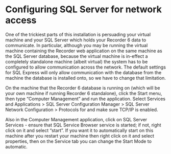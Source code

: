 # Configuring SQL Server for network access

One of the trickiest parts of this installation is persuading your virtual machine and your SQL
Server which holds your Recorder 6 data to communicate. In particular, although you may be running
the virtual machine containing the Recorder web application on the same machine as the SQL Server
database, because the virtual machine is in-effect a completely standalone machine (albeit virtual)
the system has to be configured to allow communication across the network. The default settings for
SQL Express will only allow communication with the database from the machine the database is
installed onto, so we have to change that limitation.

On the machine that the Recorder 6 database is running on (which will be your own machine if
running Recorder 6 standalone), click the Start menu, then type “Computer Management” and run the
application. Select Services and Applications > SQL Server Configuration Manager > SQL Server
Network Configuration > Protocols for <DBNAME> and make sure TCP/IP is enabled.

Also in the Computer Management application, click on SQL Server Services - ensure that SQL Service
Browser service is started; if not, right click on it and select “start”. If you want it to
automatically start on this machine after you restart your machine then right click on it and
select properties, then on the Service tab you can change the Start Mode to automatic.
